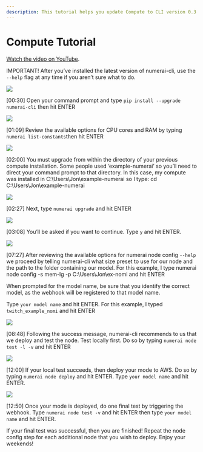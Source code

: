 ```yaml
---
description: This tutorial helps you update Compute to CLI version 0.3.0
---
```


# Compute Tutorial

[Watch the video on YouTube](https://youtu.be/-3y0N7fqfOI).

IMPORTANT! After you’ve installed the latest version of numerai-cli, use the `--help` flag at any time if you aren’t sure what to do.

![](https://lh4.googleusercontent.com/Z2tOBeUHGNwCv7OCqhiPwEOBQPZxfgQu7vF5hGADFhpw6xKWOa4UaO8EKbCWKveJ4aRgcMHC8OLh-TJvf7qK8epgzAoR9gnNucFAtaUUgv5mWgUsYjsgty-lGj2hgNWklDZy3GwK)

\[00:30\] Open your command prompt and type `pip install --upgrade numerai-cli` then hit ENTER

![](https://lh3.googleusercontent.com/HRyRFQO_wqSoepe037Qs7nFE0oCtqZdKx4t6sKKSab88pLBaUB1rp5890Ajmbd8F_H_4dkO17D_L9YOWFDtsIHzNj39hVXDVdSptsZpgFiPFuB8PLCuuDoL-ul44ZPfOtnsBNUPg)

\[01:09\] Review the available options for CPU cores and RAM by typing `numerai list-constants`then hit ENTER

![](https://lh3.googleusercontent.com/OmyFE37_rGmPSyXfRUmkE8pmPrY7FbnRwqnLFDOoE6FEc8qMU0HpflRjuWVtPPg6jMuricsJpLmKAuB_qyWtTlklcYBrtmbiwuw6vVlmbscz8htV8hgAqpYdtieYGblJBV-ia_1s)

\[02:00\] You must upgrade from within the directory of your previous compute installation. Some people used ‘example-numerai’ so you’ll need to direct your command prompt to that directory. In this case, my compute was installed in C:\Users\Jon\example-numerai so I type: cd C:\Users\Jon\example-numerai

![](https://lh3.googleusercontent.com/tYZ_5X_QRM4XWKpN1A533TjeeCykhv2ESlvLERXRvZ_J69jxk8j13sx5jP-SyFcXx7QyCNgsq7pdcfkeSGDenUQwRjI01kq-h1lcBlqMxdIShHI7MEbitcuf0A5ukSmfWFvTKEac)

\[02:27\] Next, type `numerai upgrade` and hit ENTER

![](https://lh6.googleusercontent.com/jefXvZopiVR5PxvRqrQpog3WbsyiQITlaJdDY2wdCE1VmuT-8ilmAIYZedOeWSbfDborilxs0w9hczIftRzhBgx4cfSD5a6S9SAQYMVVZhriAe-6SA60cbsWoOs-AicvBRfvKifK)

\[03:08\] You’ll be asked if you want to continue. Type `y` and hit ENTER.

![](https://lh4.googleusercontent.com/m871qIYIErv-3pwzGkqcCDHNawfsPiU2ABCpfYqs34x6E4DAtjDopacmoXjRwccFYXVWYe4i3Romb1lLspUeclzAFMn4BSO-NAbXGcXK-Y4en-bFif2afw_J8_uStvGlSBaI55jT)

\[07:27\] After reviewing the available options for numerai node config `--help` we proceed by telling numerai-cli what size preset to use for our node and the path to the folder containing our model. For this example, I type numerai node config -s mem-lg -p C:\Users\Jon\ex-nomi and hit ENTER

When prompted for the model name, be sure that you identify the correct model, as the webhook will be registered to that model name.

Type `your model name` and hit ENTER. For this example, I typed `twitch_example_nomi` and hit ENTER

![](https://lh5.googleusercontent.com/suOSIpGR6_Gk9CIgrmRdQj0RWTgP89Y-gwjz6oI9TpSXEhMTqpm08C7LeOhGm48q_GOho8uFD3gTLHAI-M2P2QGNqPXd5PZPkuG9zi1eZe2fKzkDmTLSouNagcrO7RQpEPcWSIzw)

\[08:48\] Following the success message, numerai-cli recommends to us that we deploy and test the node. Test locally first. Do so by typing `numerai node test -l -v` and hit ENTER

![](https://lh3.googleusercontent.com/H1a0OCVFGzb2NvcIu-IFXs3P-VVB9C1f9YAcFH3XiVbsmBjNM3FWs_mjBECPsNCXwJVk-REOSRgTkWh3iZnjExsTFaa-YuTVOc52gmDD6pFUwbebqnrKTGL_oweeFWG0opzE3IpJ)

\[12:00\] If your local test succeeds, then deploy your mode to AWS. Do so by typing `numerai node deploy` and hit ENTER. Type `your model name` and hit ENTER.

![](https://lh4.googleusercontent.com/-7h0rRCAWppXwC7-cbM9msmJ5iQcmHAz7xUPhPRn0j1FpTPXJ88ffVVqz3zpeLx9jTLnciMynAiMvy1mtKP89MXjsmw_ZyuCtLFTM1CiF051RpRMyMFN5xnGrWf7DSEpgkOt9rWL)

\[12:50\] Once your mode is deployed, do one final test by triggering the webhook. Type `numerai node test -v` and hit ENTER then type `your model name` and hit ENTER.

If your final test was successful, then you are finished! Repeat the node config step for each additional node that you wish to deploy. Enjoy your weekends!  
  


